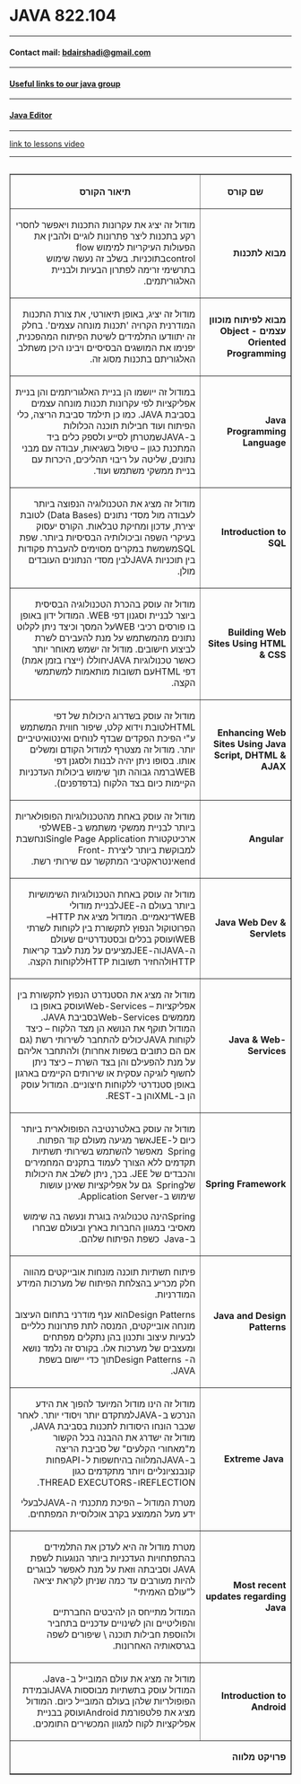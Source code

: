 

# JAVA 822.104
***
#### Contact mail: bdairshadi@gmail.com
***
<h4><a href="https://gist.github.com/AnnaKarpf/bdd64a84eb313a357b768e957d30f32a"> Useful links to our java group</a></h4>


***

<h4><a href="https://trinket.io/java">Java Editor<a></h4>
  
***
[link to lessons video](https://drive.google.com/open?id=1gQlgqDExwpU3gUUBu2OhPkHn8NId3rG6)
***
<div id="quicktabs_tabpage__5" class="quicktabs_tabpage">



<table align="right" border="1" cellpadding="0" cellspacing="1" dir="rtl" width="711">

<thead>

<tr class="even">

<th style="width:32.22%;">

**שם קורס**

</th>

<th style="width:67.44%;">

**תיאור הקורס**

</th>

</tr>

</thead>

<tbody>

<tr class="odd">

<td style="width:32.22%;">

**מבוא לתכנות**

</td>

<td style="width:67.44%;">

מודול זה יציג את עקרונות התכנות ויאפשר לחסרי רקע בתכנות ליצר פתרונות לוגיים ולהבין את הפעולות העיקריות למימוש <span dir="LTR">flow control</span>בתוכניות. בשלב זה נעשה שימוש בתרשימי זרימה לפתרון הבעיות ולבניית האלגוריתמים.

</td>

</tr>

<tr class="even">

<td style="width:32.22%;">

**מבוא לפיתוח מוכוון עצמים -** **<span dir="LTR"> Object Oriented Programming</span>**

</td>

<td style="width:67.44%;">

מודול זה יציג, באופן תיאורטי, את צורת התכנות המודרנית הקרויה 'תכנות מונחה עצמים'. בחלק זה יתוודעו התלמידים לשיטת הפיתוח המהפכנית, יפנימו את המושגים הבסיסיים ויבינו היכן משתלב האלגוריתם בתכנות מסוג זה.

</td>

</tr>

<tr class="odd">

<td style="width:32.22%;">

**Java Programming Language**

</td>

<td style="width:67.44%;">

במודול זה ייושמו הן בניית האלגוריתמים והן בניית אפליקציות לפי עקרונות תכנות מונחה עצמים בסביבת <span dir="LTR">JAVA</span>. כמו כן תילמד סביבת הריצה, כלי הפיתוח ועוד חבילות תוכנה הכלולות ב-<span dir="LTR">JAVA</span>שמטרתן לסייע ולספק כלים ביד המתכנת כגון – טיפול בשגיאות, עבודה עם מבני נתונים, שליטה על ריבוי תהליכים, היכרות עם בניית ממשקי משתמש ועוד.

</td>

</tr>

<tr class="even">

<td style="width:32.22%;">

**<span dir="LTR">Introduction to SQL</span>**

</td>

<td style="width:67.44%;">

מודול זה מציג את הטכנולוגיה הנפוצה ביותר לעבודה מול מסדי נתונים (<span dir="LTR">Data Bases</span>) לטובת יצירת, עדכון ומחיקת טבלאות. הקורס יעסוק בעיקרי השפה וביכולותיה הבסיסיות ביותר. שפת <span dir="LTR">SQL</span>משמשת במקרים מסוימים להעברת פקודות בין תוכניות <span dir="LTR">JAVA</span>לבין מסדי הנתונים העובדים מולן.

</td>

</tr>

<tr class="odd">

<td style="width:32.22%;">

**<span dir="LTR">Building Web Sites Using HTML & CSS</span>**

</td>

<td style="width:67.44%;">

מודול זה עוסק בהכרת הטכנולוגיה הבסיסית ביוצר לבניית וסגנון דפי <span dir="LTR">WEB</span>. המודול ידון באופן בו פורסים רכיבי <span dir="LTR">WEB</span>על המסך וכיצד ניתן לקלוט נתונים מהמשתמש על מנת להעבירם לשרת לביצוע חישובים. מודול זה ישמש מאוחר יותר כאשר טכנולוגיות <span dir="LTR">JAVA</span>יחוללו (ייצרו בזמן אמת) דפי <span dir="LTR">HTML</span>עם תשובות מותאמות למשתמשי הקצה.

</td>

</tr>

<tr class="even">

<td style="width:32.22%;">

**<span dir="LTR">Enhancing Web Sites Using Java Script, DHTML & AJAX</span>**

</td>

<td style="width:67.44%;">

מודול זה עוסק בשדרוג היכולות של דפי <span dir="LTR">HTML</span>לטובת וידוא קלט, שיפור חווית המשתמש ע"י הפיכת הפקדים שבדף לנוחים ואינטואיטיביים יותר. מודול זה מצטרף למודול הקודם ומשלים אותו. בסופו ניתן יהיה לבנות ולסגנן דפי <span dir="LTR">WEB</span>ברמה גבוהה תוך שימוש ביכולות העדכניות הקיימות כיום בצד הלקוח (בדפדפנים).

</td>

</tr>

<tr class="odd">

<td style="width:32.22%;">

**<span dir="LTR">Angular </span>**

</td>

<td style="width:67.44%;">

מודול זה עוסק באחת מהטכנולוגיות הפופולאריות ביותר לבניית ממשקי משתמש ב-<span dir="LTR">WEB</span>לפי ארכיטקטורת <span dir="LTR">Single Page Application</span>ונחשבת למבוקשת ביותר ליצירת <span dir="LTR">Front-end</span>אינטראקטיבי המתקשר עם שירותי רשת.

</td>

</tr>

<tr class="even">

<td style="width:32.22%;">

**<span dir="LTR">Java Web Dev & Servlets</span>**

</td>

<td style="width:67.44%;">

מודול זה עוסק באחת הטכנולוגיות השימושיות ביותר בעולם ה-<span dir="LTR">JEE</span>לבניית מודולי <span dir="LTR">WEB</span>דינאמיים. המודול מציג את <span dir="LTR">HTTP</span>– הפרוטוקול הנפוץ לתקשורת בין לקוחות לשרתי <span dir="LTR">WEB</span>ועוסק בכלים ובסטנדרטיים שעולם ה-<span dir="LTR">JAVA</span>וה-<span dir="LTR">JEE</span>מציעים על מנת לעבד קריאות <span dir="LTR">HTTP</span>ולהחזיר תשובות <span dir="LTR">HTTP</span>ללקוחות הקצה.

</td>

</tr>

<tr class="odd">

<td style="width:32.22%;">

**<span dir="LTR">Java & Web-Services</span>**

</td>

<td style="width:67.44%;">

מודול זה מציג את הסטנדרט הנפוץ לתקשורת בין אפליקציות – <span dir="LTR">Web-Services</span>ועוסק באופן בו מממשים <span dir="LTR">Web-Services</span>בסביבת <span dir="LTR">JAVA</span>. המודול תוקף את הנושא הן מצד הלקוח – כיצד לקוחות <span dir="LTR">JAVA</span>יכולים להתחבר לשירותי רשת (גם אם הם כתובים בשפות אחרות) ולהתחבר אליהם על מנת להפעילם והן בצד השרת – כיצד ניתן לחשוף לוגיקה עסקית או שירותים הקיימים בארגון באופן סטנדרטי ללקוחות חיצוניים. המודול עוסק הן ב-<span dir="LTR">XML</span>והן ב-<span dir="LTR">REST</span>.

</td>

</tr>

<tr class="even">

<td style="width:32.22%;">

**<span dir="LTR">Spring Framework</span>**

</td>

<td style="width:67.44%;">

מודול זה עוסק באלטרנטיבה הפופולארית ביותר כיום ל-<span dir="LTR">JEE</span>אשר מגיעה מעולם קוד הפתוח. <span dir="LTR">Spring</span>  מאפשר להשתמש בשירותי תשתיות תקדמים ללא הצורך לעמוד בתקנים המחמירים והכבדים של <span dir="LTR">JEE</span>. בכך, ניתן לשלב את היכולות של<span dir="LTR">Spring</span>  גם על אפליקציות שאינן עושות שימוש ב-<span dir="LTR">Application Server</span>.

<span dir="LTR">Spring</span>הינה טכנולוגיה בוגרת ונעשה בה שימוש מאסיבי במגוון החברות בארץ ובעולם שבחרו ב-<span dir="LTR">Java</span>  כשפת הפיתוח שלהם.

</td>

</tr>

<tr class="odd">

<td style="width:32.22%;">

**<span dir="LTR">Java and Design Patterns</span>**

</td>

<td style="width:67.44%;">

פיתוח תשתיות תוכנה מונחות אובייקטים מהווה חלק מכריע בהצלחת הפיתוח של מערכות המידע המודרניות.

<span dir="LTR">Design Patterns</span>הוא ענף מודרני בתחום העיצוב מונחה אובייקטים, המנסה לתת פתרונות כלליים לבעיות עיצוב ותכנון בהן נתקלים מפתחים ומעצבים של מערכות אלו. בקורס זה נלמד נושא ה- <span dir="LTR">Design Patterns</span>תוך כדי יישום בשפת <span dir="LTR">JAVA</span>.

</td>

</tr>

<tr class="even">

<td style="width:32.22%;">

**<span dir="LTR">Extreme Java </span>**

</td>

<td style="width:67.44%;">

מודול זה הינו מודול המיועד להפוך את הידע הנרכש ב-<span dir="LTR">JAVA</span>למתקדם יותר ויסודי יותר. לאחר שכבר הונחו היסודות לתכנות בסביבת <span dir="LTR">JAVA</span>, מודול זה ישדרג את ההבנה בכל הקשור מ"מאחורי הקלעים" של סביבת הריצה ב-<span dir="LTR">JAVA</span>המלווה בהיחשפות ל-<span dir="LTR">API</span>פחות קונבנציונליים ויותר מתקדמים כגון <span dir="LTR">REFLECTION</span>ו-<span dir="LTR">THREAD EXECUTORS</span>.

מטרת המודול – הפיכת מתכנתי ה-<span dir="LTR">JAVA</span>לבעלי ידע מעל הממוצע בקרב אוכלוסיית המפתחים.

</td>

</tr>

<tr class="odd">

<td style="width:32.22%;">

**<span dir="LTR">Most recent updates regarding Java</span>**

</td>

<td style="width:67.44%;">

מטרת מודול זה היא לעדכן את התלמידים בהתפתחויות העדכניות ביותר הנוגעות לשפת <span dir="LTR">JAVA</span> וסביבתה וזאת על מנת לאפשר לבוגרים להיות מעורבים עד כמה שניתן לקראת יציאה ל"עולם האמיתי"

המודול מתייחס הן להיבטים החברתיים והפוליטיים והן לשינויים עדכניים בתחביר ולהוספת חבילות תוכנה \ שיפורים לשפה בגרסאותיה האחרונות.

</td>

</tr>

<tr class="even">

<td style="width:32.22%;">

**<span dir="LTR">Introduction to Android</span>**

</td>

<td style="width:67.44%;">

מודול זה מציג את עולם המובייל ב-<span dir="LTR">Java</span>. המודול עוסק בתשתיות מבוססות <span dir="LTR">JAVA</span>ובמידת הפופולריות שלהן בעולם המובייל כיום. המודול מציג את פלטפורמת <span dir="LTR">Android</span>ועוסק בבניית אפליקציות לקוח למגוון המכשירים התומכים.

</td>

</tr>

<tr class="odd">

<td colspan="2" style="width:99.78%;">

**פרויקט מלווה**

</td>

</tr>

</tbody>

</table>

</div>

